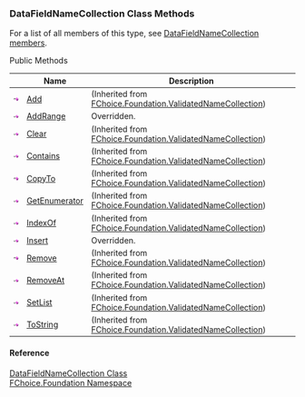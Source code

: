 ﻿### DataFieldNameCollection Class Methods

For a list of all members of this type, see [DataFieldNameCollection members](fcSDK~FChoice.Foundation.DataFieldNameCollection_members.md).

Public Methods

|   | Name | Description |
| --- | --- | --- |
| ![Public Method](dotnetimages/publicMethod.png) | [Add](fcSDK~FChoice.Foundation.ValidatedNameCollection~Add.md) | (Inherited from [FChoice.Foundation.ValidatedNameCollection](fcSDK~FChoice.Foundation.ValidatedNameCollection.md)) |
| ![Public Method](dotnetimages/publicMethod.png) | [AddRange](fcSDK~FChoice.Foundation.DataFieldNameCollection~AddRange.md) | Overridden.    |
| ![Public Method](dotnetimages/publicMethod.png) | [Clear](fcSDK~FChoice.Foundation.ValidatedNameCollection~Clear.md) | (Inherited from [FChoice.Foundation.ValidatedNameCollection](fcSDK~FChoice.Foundation.ValidatedNameCollection.md)) |
| ![Public Method](dotnetimages/publicMethod.png) | [Contains](fcSDK~FChoice.Foundation.ValidatedNameCollection~Contains.md) | (Inherited from [FChoice.Foundation.ValidatedNameCollection](fcSDK~FChoice.Foundation.ValidatedNameCollection.md)) |
| ![Public Method](dotnetimages/publicMethod.png) | [CopyTo](fcSDK~FChoice.Foundation.ValidatedNameCollection~CopyTo.md) | (Inherited from [FChoice.Foundation.ValidatedNameCollection](fcSDK~FChoice.Foundation.ValidatedNameCollection.md)) |
| ![Public Method](dotnetimages/publicMethod.png) | [GetEnumerator](fcSDK~FChoice.Foundation.ValidatedNameCollection~GetEnumerator.md) | (Inherited from [FChoice.Foundation.ValidatedNameCollection](fcSDK~FChoice.Foundation.ValidatedNameCollection.md)) |
| ![Public Method](dotnetimages/publicMethod.png) | [IndexOf](fcSDK~FChoice.Foundation.ValidatedNameCollection~IndexOf.md) | (Inherited from [FChoice.Foundation.ValidatedNameCollection](fcSDK~FChoice.Foundation.ValidatedNameCollection.md)) |
| ![Public Method](dotnetimages/publicMethod.png) | [Insert](fcSDK~FChoice.Foundation.DataFieldNameCollection~Insert.md) | Overridden.    |
| ![Public Method](dotnetimages/publicMethod.png) | [Remove](fcSDK~FChoice.Foundation.ValidatedNameCollection~Remove.md) | (Inherited from [FChoice.Foundation.ValidatedNameCollection](fcSDK~FChoice.Foundation.ValidatedNameCollection.md)) |
| ![Public Method](dotnetimages/publicMethod.png) | [RemoveAt](fcSDK~FChoice.Foundation.ValidatedNameCollection~RemoveAt.md) | (Inherited from [FChoice.Foundation.ValidatedNameCollection](fcSDK~FChoice.Foundation.ValidatedNameCollection.md)) |
| ![Public Method](dotnetimages/publicMethod.png) | [SetList](fcSDK~FChoice.Foundation.ValidatedNameCollection~SetList.md) | (Inherited from [FChoice.Foundation.ValidatedNameCollection](fcSDK~FChoice.Foundation.ValidatedNameCollection.md)) |
| ![Public Method](dotnetimages/publicMethod.png) | [ToString](fcSDK~FChoice.Foundation.ValidatedNameCollection~ToString.md) | (Inherited from [FChoice.Foundation.ValidatedNameCollection](fcSDK~FChoice.Foundation.ValidatedNameCollection.md)) |

#### Reference

[DataFieldNameCollection Class](fcSDK~FChoice.Foundation.DataFieldNameCollection.md)  
[FChoice.Foundation Namespace](fcSDK~FChoice.Foundation_namespace.md)